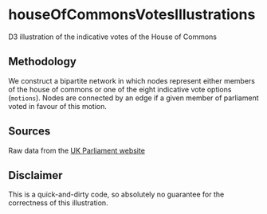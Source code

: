 # houseOfCommonsVotesIllustrations
D3 illustration of the indicative votes of the House of Commons



## Methodology

We construct a bipartite network in which nodes represent either members of the house of commons or one of the eight indicative vote options (`motions`). Nodes are connected by an edge if a given member of parliament voted in favour of this motion.


## Sources
Raw data from the [UK Parliament website](https://commonsvotes.digiminster.com/)

## Disclaimer
This is a quick-and-dirty code, so absolutely no guarantee for the correctness of this illustration.
